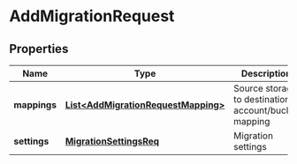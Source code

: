 
# AddMigrationRequest

## Properties
Name | Type | Description | Notes
------------ | ------------- | ------------- | -------------
**mappings** | [**List&lt;AddMigrationRequestMapping&gt;**](AddMigrationRequestMapping.md) | Source storage to destination account/bucket mapping |  [optional]
**settings** | [**MigrationSettingsReq**](MigrationSettingsReq.md) | Migration settings |  [optional]



